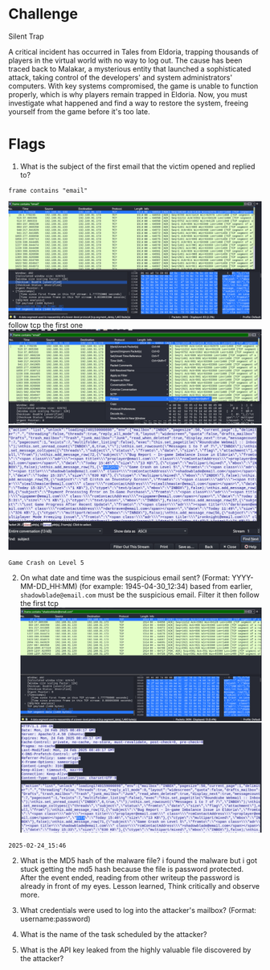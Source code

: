 # Challenge
Silent Trap

A critical incident has occurred in Tales from Eldoria, trapping thousands of players in the virtual world with no way to log out. The cause has been traced back to Malakar, a mysterious entity that launched a sophisticated attack, taking control of the developers' and system administrators' computers. With key systems compromised, the game is unable to function properly, which is why players remain trapped in Eldoria. Now, you must investigate what happened and find a way to restore the system, freeing yourself from the game before it's too late.

# Flags
1. What is the subject of the first email that the victim opened and replied to?

```
frame contains "email"
```
![](HTB%20Apocalypse/forensics/Silent%20Trap/assets/Pasted%20image%2020250323175149.png)
follow tcp the first one
![](HTB%20Apocalypse/forensics/Silent%20Trap/assets/Pasted%20image%2020250323175233.png)
![](HTB%20Apocalypse/forensics/Silent%20Trap/assets/Pasted%20image%2020250323175332.png)

```
Game Crash on Level 5
```

2. On what date and time was the suspicious email sent? (Format: YYYY-MM-DD_HH:MM) (for example: 1945-04-30_12:34)
based from earlier, `shadowblade@email.com` must be the suspicious email. Filter it then follow the first tcp 
![](HTB%20Apocalypse/forensics/Silent%20Trap/assets/Pasted%20image%2020250323180128.png)
![](HTB%20Apocalypse/forensics/Silent%20Trap/assets/Pasted%20image%2020250323180258.png)
```
2025-02-24_15:46
```

2. What is the MD5 hash of the malware file?
	 i found the malware but i got stuck getting the md5 hash because the file is password protected. After the event ended, reading from other writeup the password is already in front of my eyes. Lesson learned, Think critically and observe more.

3. What credentials were used to log into the attacker's mailbox? (Format: username:password)

4. What is the name of the task scheduled by the attacker?

5. What is the API key leaked from the highly valuable file discovered by the attacker?